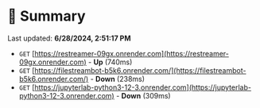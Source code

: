 # 📖 Summary
Last updated: **6/28/2024, 2:51:17 PM**

- `GET` [https://restreamer-09gx.onrender.com](https://restreamer-09gx.onrender.com) - **Up** (740ms)
- `GET` [https://filestreambot-b5k6.onrender.com/](https://filestreambot-b5k6.onrender.com/) - **Down** (238ms)
- `GET` [https://jupyterlab-python3-12-3.onrender.com](https://jupyterlab-python3-12-3.onrender.com) - **Down** (309ms)
